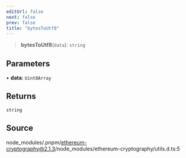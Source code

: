 ```yaml
---
editUrl: false
next: false
prev: false
title: "bytesToUtf8"
---
```


> **bytesToUtf8**(`data`): `string`

## Parameters

• **data**: `Uint8Array`

## Returns

`string`

## Source

node\_modules/.pnpm/ethereum-cryptography@2.1.3/node\_modules/ethereum-cryptography/utils.d.ts:5
